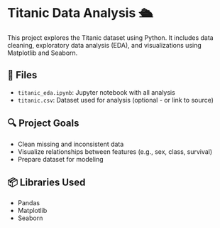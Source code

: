 # Titanic Data Analysis 🛳️

This project explores the Titanic dataset using Python. It includes data cleaning, exploratory data analysis (EDA), and visualizations using Matplotlib and Seaborn.

## 📁 Files

- `titanic_eda.ipynb`: Jupyter notebook with all analysis
- `titanic.csv`: Dataset used for analysis (optional - or link to source)

## 🔍 Project Goals

- Clean missing and inconsistent data
- Visualize relationships between features (e.g., sex, class, survival)
- Prepare dataset for modeling


## 📦 Libraries Used

- Pandas
- Matplotlib
- Seaborn
